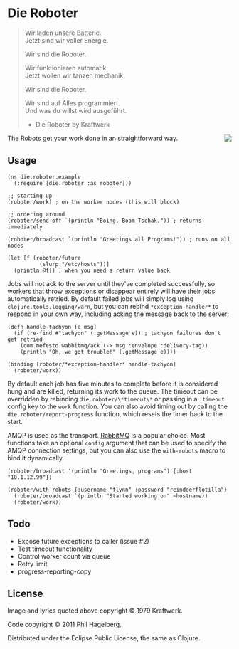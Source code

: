 # Die Roboter

> Wir laden unsere Batterie.  
> Jetzt sind wir voller Energie.
>
> Wir sind die Roboter.
>
> Wir funktionieren automatik.  
> Jetzt wollen wir tanzen mechanik.
>
> Wir sind die Roboter.
>
> Wir sind auf Alles programmiert.  
> Und was du willst wird ausgeführt.
> 
> - Die Roboter by Kraftwerk

<img src="http://technomancy.us/i/die_roboter.jpg" align="right" />

The Robots get your work done in an straightforward way.

## Usage

    (ns die.roboter.example
      (:require [die.roboter :as roboter]))
    
    ;; starting up
    (roboter/work) ; on the worker nodes (this will block)
    
    ;; ordering around
    (roboter/send-off `(println "Boing, Boom Tschak.")) ; returns immediately

    (roboter/broadcast `(println "Greetings all Programs!")) ; runs on all nodes

    (let [f (roboter/future
              (slurp "/etc/hosts"))]
      (println @f)) ; when you need a return value back

Jobs will not ack to the server until they've completed successfully,
so workers that throw exceptions or disappear entirely will have their
jobs automatically retried. By default failed jobs will simply log
using `clojure.tools.logging/warn`, but you can rebind
`*exception-handler*` to respond in your own way, including acking the
message back to the server:

    (defn handle-tachyon [e msg]
      (if (re-find #"tachyon" (.getMessage e)) ; tachyon failures don't get retried
        (com.mefesto.wabbitmq/ack (-> msg :envelope :delivery-tag))
        (println "Oh, we got trouble!" (.getMessage e))))

    (binding [roboter/*exception-handler* handle-tachyon]
      (roboter/work))

By default each job has five minutes to complete before it is
considered hung and are killed, returning its work to the queue. The
timeout can be overridden by rebinding `die.roboter/\*timeout\*` or
passing in a `:timeout` config key to the `work` function. You can
also avoid timing out by calling the `die.roboter/report-progress`
function, which resets the timer back to the start.

AMQP is used as the transport. [RabbitMQ](http://rabbitmq.com) is a
popular choice. Most functions take an optional `config` argument that
can be used to specify the AMQP connection settings, but you can also
use the `with-robots` macro to bind it dynamically.

    (roboter/broadcast '(println "Greetings, programs") {:host "10.1.12.99"})

    (roboter/with-robots {:username "flynn" :password "reindeerflotilla"}
      (roboter/broadcast `(println "Started working on" ~hostname))
      (roboter/work))

## Todo

* Expose future exceptions to caller (issue #2)
* Test timeout functionality
* Control worker count via queue
* Retry limit
* progress-reporting-copy

## License

Image and lyrics quoted above copyright © 1979 Kraftwerk.

Code copyright © 2011 Phil Hagelberg.

Distributed under the Eclipse Public License, the same as Clojure.
